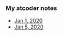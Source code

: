 ### My atcoder notes

* [Jan 1, 2020](https://george24601.github.io/2020/01/01/atcoder.html)
* [Jan 5, 2020](https://george24601.github.io/2020/01/05/atcoder.html)
